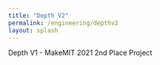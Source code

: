 ```yaml
---
title: "Depth V2"
permalink: /engineering/depthv2
layout: splash
---
```


Depth V1 - MakeMIT 2021 2nd Place Project